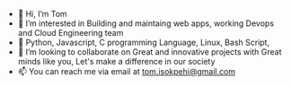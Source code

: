 - 👋 Hi, I’m Tom
- 👀 I’m interested in Building and maintaing web apps, working Devops and Cloud Engineering team
- 🌱 Python, Javascript, C programming Language, Linux, Bash Script,
- 💞️ I’m looking to collaborate on Great and innovative projects with Great minds like you, Let's make a difference in our society
- 📫 You can reach me via email at tom.isokpehi@gmail.com

